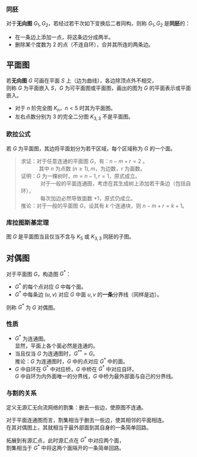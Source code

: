 ### 同胚
对于**无向图** $G_1,G_2$，若经过若干次如下变换后二者同构，则称 $G_1,G_2$ 是**同胚**的：
- 在一条边上添加一点，将这条边分成两半。
- 删除某个度数为 $2$ 的点（不连自环），合并其所连的两条边。
## 平面图
若**无向图** $G$ 可画在平面 $S$ 上（边为曲线），各边除顶点外不相交，  
则称 $G$ 为平面嵌入 $S$，$G$ 为可平面图或平面图，画出的图为 $G$ 的平面表示或平面嵌入。
- 对于 $n$ 阶完全图 $K_n$，$n< 5$ 时其为平面图。
- 左右点数分别为 $3$ 的完全二分图 $K_{3,3}$ 不是平面图。

### 欧拉公式
若 $G$ 为平面图，其边将平面划分为若干区域，每个区域称为 $G$ 的一个面。

> 求证：对于任意连通的平面图 $G$，有：$n-m+r=2$ 。  
$\qquad\quad$其中 $n$ 为点数 $(n\ge 1),m$，为边数，$r$ 为面数。  
证明：$G$ 为一棵树时，$m=n-1,r=1$，原式成立。  
$\qquad\quad$ 对于一般的平面连通图，考虑在其生成树上添加若干条边（包括自环），  
$\qquad\quad$ 每次加边必然导致面数 $+1$，原式仍成立。  
推论：对于一般的平面图 $G$，设其有 $k$ 个连通块，则 $n-m+r=k+1$。

### 库拉图斯基定理
图 $G$ 是平面图当且仅当不含与 $K_5$ 或 $K_{3,3}$ 同胚的子图。

## 对偶图
对于平面图 $G$，构造图 $G^*$：
- $G^*$ 的每个点对应 $G$ 中每个面。
- $G^*$ 中每条边 $(u,v)$ 对应 $G$ 中面 $u,v$ 的**一条**分界线（同样是边）。  

则称 $G^*$ 为 $G$ 对偶图。   

### 性质
- $G^*$ 为连通图。  
  显然，平面上各个面必然是连通的。
- 当且仅当 $G$ 为连通图时，$G^{**}=G$。  
  推论：$G$ 为连通图时，$G$ 中的点对应 $G^*$ 中的面。
- $G$ 中自环在 $G^*$ 中对应桥，$G$ 中桥在 $G^*$ 中对应自环。  
  $G$ 中自环为内外面唯一的分界线，$G$ 中桥为最外部面与自己的分界线。

### 与割的关系
定义无源汇无向流网络的割集：删去一些边，使原图不连通。

对于平面连通图而言，割集相当于删去一些边，使其相邻的平面相连。  
在其对偶图上，其就相当于最外部面到其自身的一条简单回路。  

拓展到有源汇点，此时源汇点在 $G^*$ 中对应两个面，  
割集相当于 $G^*$ 中将这两个面隔开的一条简单回路。